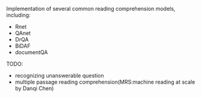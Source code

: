 Implementation of several common reading comprehension models, including:
 - Rnet  
 - QAnet  
 - DrQA  
 - BiDAF  
 - documentQA  
 
TODO:  
 - recognizing unanswerable question
 - multiple passage reading comprehension(MRS:machine reading at scale by Danqi Chen)

